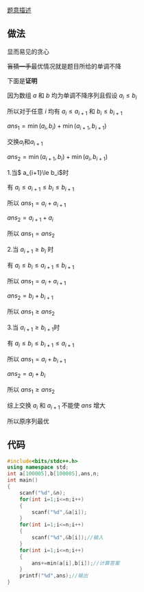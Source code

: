 [题意描述](https://www.luogu.com.cn/problem/P8109)

## 做法
显而易见的贪心

~~盲猜一手~~最优情况就是题目所给的单调不降

下面是**证明**

因为数组 $a$ 和 $b$ 均为单调不降序列且假设 $a_i\le b_i$

所以对于任意 $i$ 均有 $a_i\leq a_{i+1}$ 和 $b_i\leq b_{i+1}$

$ans_1=\min(a_i,b_i)+\min(a_{i+1},b_{i+1})$

交换$a_i$和$a_{i+1}$

$ans_2=\min(a_{i+1},b_i)+\min(a_i,b_{i+1})$

1.当$ a_{i+1}\le b_i$时

有 $a_{i}\le a_{i+1}\le b_{i} \le b_{i+1}$

所以 $ans_1=a_i+a_{i+1}$ 

$ans_2=a_{i+1}+a_i$

所以 $ans_1=ans_2$

2.当 $a_{i+1}\ge b_{i}$ 时

有 $a_{i}\le b_{i}\le a_{i+1}\le b_{i+1}$

所以 $ans_1=a_i+a_{i+1}$

$ans_2=b_i+b_{i+1}$

所以 $ans_1\ge ans_2$

3.当 $a_{i+1}\ge b_{i+1}$时

有 $a_{i}\le b_{i}\le b_{i+1} \le a_{i+1}$

所以 $ans_1=a_i+b_{i+1}$

$ans_2=a_i+b_{i}$

所以 $ans_1\ge ans_2$

综上交换 $a_i$ 和 $a_{i+1}$ 不能使 $ans$ 增大

所以原序列最优

## 代码
~~~cpp
#include<bits/stdc++.h>
using namespace std;
int a[100005],b[100005],ans,n;
int main()
{
	scanf("%d",&n);
	for(int i=1;i<=n;i++)
	{
		scanf("%d",&a[i]);
	}
	for(int i=1;i<=n;i++)
	{
		scanf("%d",&b[i]);//输入
	}
	for(int i=1;i<=n;i++)
	{
		ans+=min(a[i],b[i]);//计算答案
	}
	printf("%d",ans);//输出
}

~~~
